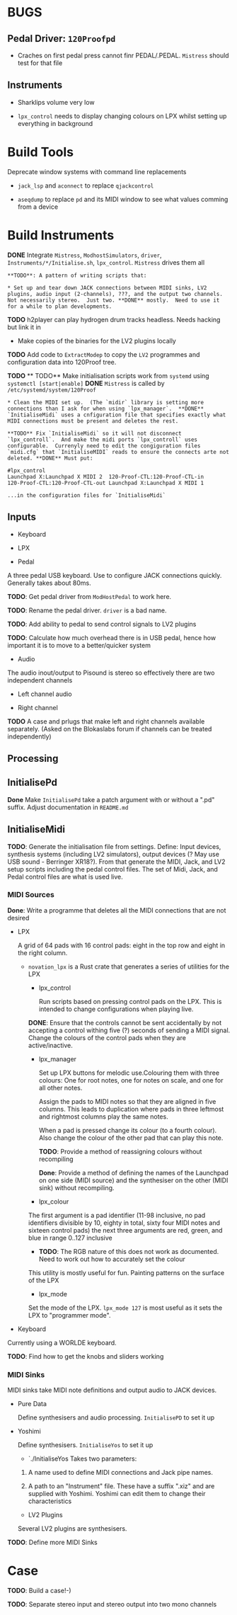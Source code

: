 # BUGS

## Pedal Driver: `120Proofpd`

* Craches on first pedal press cannot finr PEDAL/.PEDAL.  `Mistress` should test for that file

## Instruments

* Sharklips volume very low

* `lpx_control` needs to display changing colours on LPX whilst setting up everything in background

# Build Tools


Deprecate window systems  with command line replacements

* `jack_lsp` and `aconnect` to replace `qjackcontrol`

* `aseqdump` to replace `pd` and its MIDI window to see what values comming from a device



# Build Instruments


**DONE** Integrate `Mistress`, `ModhostSimulators`, `driver`, `Instruments/*/Initialise.sh`, `lpx_control`.  `Mistress` drives them all

	**TODO**: A pattern of writing scripts that:

	* Set up and tear down JACK connections between MIDI sinks, LV2 plugins, audio input (2-channels), ???, and the output two channels.  Not necessarily stereo.  Just two. **DONE** mostly.  Need to use it for a while to plan developments.



**TODO**  h2player can play hydrogen drum tracks headless.  Needs hacking but link it in

* Make copies of the binaries for the LV2 plugins locally

**TODO** Add code to `ExtractModep` to copy the `LV2` programmes and configuration data into 120Proof tree.

**TODO** 
	** TODO** Make initialisation scripts work from `systemd` using `systemctl [start|enable]` **DONE** `Mistress` is called by `/etc/systemd/system/120Proof`

	* Clean the MIDI set up.  (The `midir` library is setting more connections than I ask for when using `lpx_manager`.  **DONE** `InitialiseMidi` uses a cnfiguration file that specifies exactly what MIDI connections must be present and deletes the rest.

	**TODO** Fix `InitialiseMidi` so it will not disconnect `lpx_controll`.  And make the midi ports `lpx_controll` uses configurable.  Currenyly need to edit the congiguration files `midi.cfg` that `InitialiseMIDI` reads to ensure the connects arte not deleted. **DONE** Must put:

```
#lpx_control 
Launchpad X:Launchpad X MIDI 2	120-Proof-CTL:120-Proof-CTL-in
120-Proof-CTL:120-Proof-CTL-out	Launchpad X:Launchpad X MIDI 1
```
	...in the configuration files for `InitialiseMidi`

## Inputs

* Keyboard

* LPX

* Pedal

A three pedal USB keyboard.  Use to configure JACK connections quickly.  Generally takes about 80ms.

**TODO**: Get pedal driver from `ModHostPedal` to work here.

**TODO**: Rename the pedal driver.  `driver` is a bad name.

**TODO**: Add ability to pedal to send control signals to LV2 plugins

**TODO**: Calculate how much overhead there is in USB pedal, hence how important it is to move to a better/quicker system

* Audio

The audio inout/output to Pisound is stereo so effectively there are two independent channels

  * Left channel audio

  * Right channel

**TODO** A case and prlugs that make left and right channels available separately. (Asked on the Blokaslabs forum if channels can be treated independently)

## Processing

## InitialisePd

**Done** Make `InitialisePd` take a patch argument with or without a ".pd" suffix.  Adjust documentation in `README.md`

## InitialiseMidi

**TODO**: Generate the initialisation file from settings.  Define: Input devices, synthesis systems (including LV2 simulators), output devices (? May use USB sound - Berringer XR18?).  From that generate the MIDI, Jack, and LV2 setup scripts including the pedal control files.  The set of Midi, Jack, and Pedal control files are what is used live.


### MIDI Sources

**Done**: Write a programme that deletes all the MIDI connections that are not desired

* LPX
  
	A grid of 64 pads with 16 control pads: eight in the top row and eight in the right column.  
  
  * `novation_lpx` is a Rust crate that generates a series of utilities for the LPX

    * lpx_control
	
	  Run scripts based on pressing control pads on the LPX.  This is intended to change configurations when playing live.
	
    **DONE**: Ensure that the controls cannot be sent accidentally by not accepting a control withing five (?) seconds of sending a MIDI signal.  Change the colours of the control pads when they are active/inactive.
	
    * lpx_manager
	
	  Set up LPX buttons for melodic use.Colouring them with three colours: One for root notes, one for notes on scale, and one for all other notes.
	
	  Assign the pads to MIDI notes so that they are aligned in five columns.  This leads to duplication where pads in three leftmost and rightmost columns play the same notes.
	
	  When a pad is pressed change its colour (to a fourth colour).  Also change the colour of the other pad that can play this note.
	
      **TODO**: Provide a method of reassigning colours without recompiling

      **Done**: Provide a method of defining the names of the Launchpad on one side (MIDI source) and the synthesiser on the other (MIDI sink) without recompiling.
	
    * lpx_colour
	
	The first argument is a pad identifier (11-98 inclusive, no pad identifiers divisible by 10, eighty in total, sixty four MIDI notes and sixteen control pads) the next three arguments are red, green, and blue in range 0..127 inclusive
	
	  * **TODO**: The RGB nature of this does not work as documented.  Need to work out how to accurately set the colour
	  
	  This utility is mostly useful for fun.  Painting patterns on the surface of the LPX
	  
    * lpx_mode
	
	Set the mode of the LPX.  `lpx_mode 127` is most useful as it sets the LPX to "programmer mode".

* Keyboard

Currently using a WORLDE keyboard.

**TODO**: Find how to get the knobs and sliders working

### MIDI Sinks

MIDI sinks take MIDI note definitions and output audio to JACK devices.

* Pure Data

	Define synthesisers and audio processing.  `InitialisePD` to set it up
  
* Yoshimi

	Define synthesisers.  `InitialiseYos` to set it up

  * `./InitialiseYos
  Takes two parameters:
  
  1. A name used to define MIDI connections and Jack pipe names.
  
  2. A path to an "Instrument" file.  These have a suffix ".xiz" and are supplied with Yoshimi.  Yoshimi can edit them to change their characteristics
  
  * LV2 Plugins
  
  Several LV2 plugins are synthesisers.  
	


**TODO**: Define more MIDI Sinks

# Case

**TODO**: Build a case!-)

**TODO**: Separate stereo input and stereo output into two mono channels
